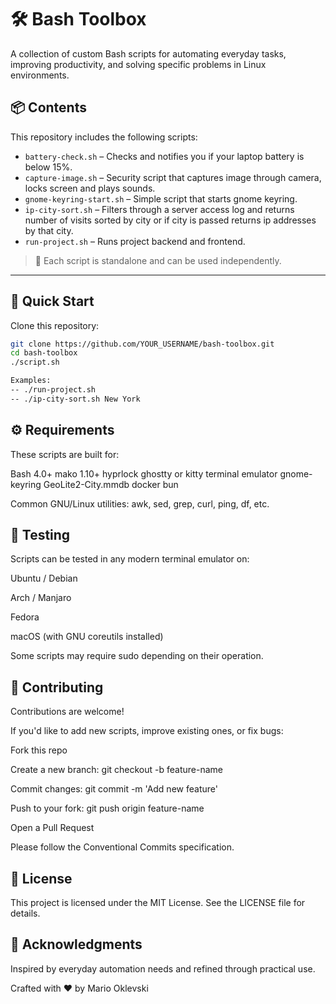 # 🛠️ Bash Toolbox

A collection of custom Bash scripts for automating everyday tasks, improving productivity, and solving specific problems in Linux environments.

## 📦 Contents

This repository includes the following scripts:

- `battery-check.sh` – Checks and notifies you if your laptop battery is below 15%.
- `capture-image.sh` – Security script that captures image through camera, locks screen and plays sounds.
- `gnome-keyring-start.sh` – Simple script that starts gnome keyring.
- `ip-city-sort.sh` – Filters through a server access log and returns number of visits sorted by city or if city is passed returns ip addresses by that city.
- `run-project.sh` – Runs project backend and frontend.

> 🧩 Each script is standalone and can be used independently.

---

## 🚀 Quick Start

Clone this repository:

```bash
git clone https://github.com/YOUR_USERNAME/bash-toolbox.git
cd bash-toolbox
./script.sh

Examples:
-- ./run-project.sh 
-- ./ip-city-sort.sh New York
```

## ⚙️ Requirements
These scripts are built for:

Bash 4.0+
mako 1.10+
hyprlock
ghostty or kitty terminal emulator
gnome-keyring
GeoLite2-City.mmdb
docker
bun

Common GNU/Linux utilities: awk, sed, grep, curl, ping, df, etc.

## 🧪 Testing
Scripts can be tested in any modern terminal emulator on:

Ubuntu / Debian

Arch / Manjaro

Fedora

macOS (with GNU coreutils installed)

Some scripts may require sudo depending on their operation.

## 🤝 Contributing
Contributions are welcome!

If you'd like to add new scripts, improve existing ones, or fix bugs:

Fork this repo

Create a new branch: git checkout -b feature-name

Commit changes: git commit -m 'Add new feature'

Push to your fork: git push origin feature-name

Open a Pull Request

Please follow the Conventional Commits specification.

## 📄 License
This project is licensed under the MIT License. See the LICENSE file for details.

## 🙌 Acknowledgments
Inspired by everyday automation needs and refined through practical use.

Crafted with ❤️ by Mario Oklevski
